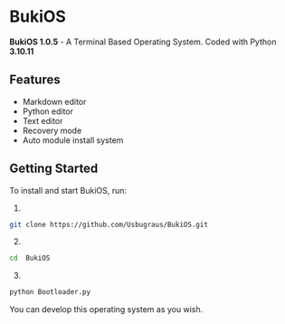 # BukiOS
**BukiOS 1.0.5** - A Terminal Based Operating System. 
Coded with Python **3.10.11**

## Features
* Markdown editor
* Python editor
* Text editor
* Recovery mode
* Auto module install system
## Getting Started
To install and start BukiOS, run:

1.
```bash
git clone https://github.com/Usbugraus/BukiOS.git
```

2.
```bash
cd  BukiOS
```

3.
```bash
python Bootloader.py
```
You can develop this operating system as you wish.
